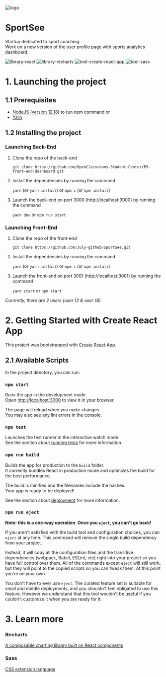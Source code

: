 ![logo](https://user-images.githubusercontent.com/76209231/169522099-204659eb-76cb-4da7-a7f9-df91211fef56.svg)

# SportSee

Startup dedicated to sport coaching.\
Work on a new version of the user profile page with sports analytics dashboard.

![library-react](https://user-images.githubusercontent.com/76209231/169810015-87e342f6-ce87-4033-8e16-8194630f88e0.svg)
![library-recharts](https://user-images.githubusercontent.com/76209231/169810257-b16891a3-8f04-4e3c-8e3a-68a81e8f642b.svg)
![tool-create-react-app](https://user-images.githubusercontent.com/76209231/169812977-cf802d09-7b36-4b2c-97ab-143955aef1fa.svg)
![tool-sass](https://user-images.githubusercontent.com/76209231/169813018-fb083b76-0ea4-4a9c-816a-19786ccdd023.svg)



# 1. Launching the project

## 1.1 Prerequisites

* [NodeJS (version 12.18)](https://nodejs.org/en/) to run npm command
or
* [Yarn](https://yarnpkg.com/)


## 1.2 Installing the project

### Launching Back-End

1. Clone the repo of the back-end

    `git clone https://github.com/OpenClassrooms-Student-Center/P9-front-end-dashboard.git`
2. Install the dependencies by running the command 

    `yarn` (or `yarn install`) or `npm i` (or `npm install`)
3. Launch the back-end on port 3000 (http://localhost:3000) by running the command 

    `yarn dev` or `npm run start`

### Launching Front-End

1. Clone the repo of the front-end

    `git clone https://github.com/July-github/SportSee.git`
2. Install the dependencies by running the command 

    `yarn` (or `yarn install`) or `npm i` (or `npm install`)
3. Launch the front-end on port 3001 (http://localhost:3001) by running the command 

    `yarn start` or `npm start`

*Currently, there are 2 users (user 12 & user 18)*


# 2. Getting Started with Create React App

This project was bootstrapped with [Create React App](https://github.com/facebook/create-react-app).

## 2.1 Available Scripts

In the project directory, you can run:

### `npm start`

Runs the app in the development mode.\
Open [http://localhost:3000](http://localhost:3000) to view it in your browser.

The page will reload when you make changes.\
You may also see any lint errors in the console.

### `npm test`

Launches the test runner in the interactive watch mode.\
See the section about [running tests](https://facebook.github.io/create-react-app/docs/running-tests) for more information.

### `npm run build`

Builds the app for production to the `build` folder.\
It correctly bundles React in production mode and optimizes the build for the best performance.

The build is minified and the filenames include the hashes.\
Your app is ready to be deployed!

See the section about [deployment](https://facebook.github.io/create-react-app/docs/deployment) for more information.

### `npm run eject`

**Note: this is a one-way operation. Once you `eject`, you can't go back!**

If you aren't satisfied with the build tool and configuration choices, you can `eject` at any time. This command will remove the single build dependency from your project.

Instead, it will copy all the configuration files and the transitive dependencies (webpack, Babel, ESLint, etc) right into your project so you have full control over them. All of the commands except `eject` will still work, but they will point to the copied scripts so you can tweak them. At this point you're on your own.

You don't have to ever use `eject`. The curated feature set is suitable for small and middle deployments, and you shouldn't feel obligated to use this feature. However we understand that this tool wouldn't be useful if you couldn't customize it when you are ready for it.

# 3. Learn more 
### Recharts

[A composable charting library built on React components](https://recharts.org/en-US/)

### Sass

[CSS extension language](https://sass-lang.com/)
